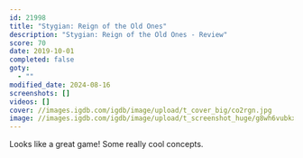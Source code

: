 ```yaml
---
id: 21998
title: "Stygian: Reign of the Old Ones"
description: "Stygian: Reign of the Old Ones - Review"
score: 70
date: 2019-10-01
completed: false
goty:
  - ""
modified_date: 2024-08-16
screenshots: []
videos: []
cover: //images.igdb.com/igdb/image/upload/t_cover_big/co2rgn.jpg
image: //images.igdb.com/igdb/image/upload/t_screenshot_huge/g8wh6vubkx8tmbtbub88.jpg
---
```

Looks like a great game! Some really cool concepts.